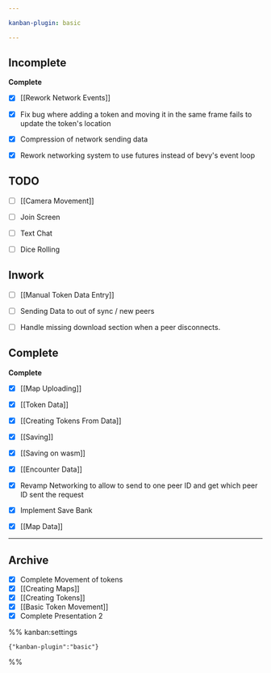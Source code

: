 ```yaml
---

kanban-plugin: basic

---
```


## Incomplete

**Complete**
- [x] [[Rework Network Events]]
- [x] Fix bug where adding a token and moving it in the same frame fails to update the token's location
- [x] Compression of network sending data
- [x] Rework networking system to use futures instead of bevy's event loop


## TODO

- [ ] [[Camera Movement]]
- [ ] Join Screen
- [ ] Text Chat
- [ ] Dice Rolling


## Inwork

- [ ] [[Manual Token Data Entry]]
- [ ] Sending Data to out of sync / new peers
- [ ] Handle missing download section when a peer disconnects.


## Complete

**Complete**
- [x] [[Map Uploading]]
- [x] [[Token Data]]
- [x] [[Creating Tokens From Data]]
- [x] [[Saving]]
- [x] [[Saving on wasm]]
- [x] [[Encounter Data]]
- [x] Revamp Networking to allow to send to one peer ID and get which peer ID sent the request
- [x] Implement Save Bank
- [x] [[Map Data]]


***

## Archive

- [x] Complete Movement of tokens
- [x] [[Creating Maps]]
- [x] [[Creating Tokens]]
- [x] [[Basic Token Movement]]
- [x] Complete Presentation 2

%% kanban:settings
```
{"kanban-plugin":"basic"}
```
%%